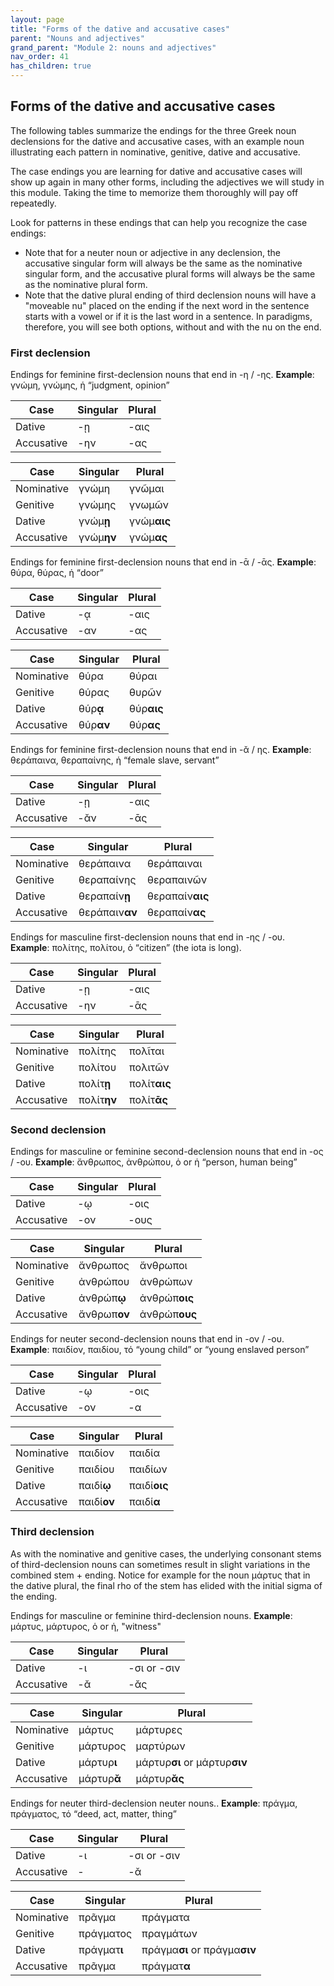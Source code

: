 ```yaml
---
layout: page
title: "Forms of the dative and accusative cases"
parent: "Nouns and adjectives"
grand_parent: "Module 2: nouns and adjectives"
nav_order: 41
has_children: true
---
```


## Forms of the dative and accusative cases

The following tables summarize the endings for the three Greek noun declensions for the dative and accusative cases, with an example noun illustrating each pattern in nominative, genitive, dative and accusative.

The case endings you are learning for dative and accusative cases will show up again in many other forms, including the adjectives we will study in this module.  Taking the time to memorize them thoroughly will pay off repeatedly.

Look for patterns in these endings that can help you recognize the case endings:

- Note that for a neuter noun or adjective in any declension, the accusative singular form will always be the same as the nominative singular form, and the accusative plural forms will always be the same as the nominative plural form.
- Note that the dative plural ending of third declension nouns will have a "moveable nu" placed on the ending if the next word in the sentence starts with a vowel or if it is the last word in a sentence. In paradigms, therefore, you will see both options, without and with the nu on the end.





### First declension


Endings for feminine first-declension nouns that end in -η / -ης. **Example**: γνώμη, γνώμης, ἡ “judgment, opinion”
 
| Case | Singular | Plural |
| --- |----------- | ----------- |
| Dative | -ῃ | -αις |
| Accusative | -ην | -ας  |


| Case | Singular | Plural |
| --- |----------- | ----------- |
| Nominative | γνώμη | γνῶμαι |
| Genitive | γνώμης | γνωμῶν |
| Dative | γνώμ**ῃ** | γνώμ**αις** |
| Accusative | γνώμ**ην** | γνώμ**ας**  |




Endings for feminine first-declension nouns that end in -ᾱ / -ᾱς. **Example**:  θύρα, θύρας, ἡ “door”

| Case | Singular | Plural |
| --- |----------- | ----------- |
| Dative | -ᾳ | -αις  |
| Accusative | -αν | -ας  |


| Case | Singular | Plural |
| --- |----------- | ----------- |
| Nominative | θύρα | θύραι |
| Genitive | θύρας | θυρῶν |
| Dative | θύρ**ᾳ** | θύρ**αις** |
| Accusative | θύρ**αν** | θύρ**ας** |


Endings for feminine first-declension nouns that end in -ᾰ / ης. **Example**: θεράπαινα, θεραπαίνης, ἡ “female slave, servant”

| Case | Singular | Plural |
| --- |----------- | ----------- |
| Dative | -ῃ | -αις  |
| Accusative | -ᾰν | -ᾱς  |


| Case | Singular | Plural |
| --- |----------- | ----------- |
| Nominative | θεράπαινα | θεράπαιναι |
| Genitive | θεραπαίνης | θεραπαινῶν |
| Dative | θεραπαίν**ῃ** | θεραπαίν**αις**  |
| Accusative | θεράπαιν**αν** | θεραπαίν**ας**  |


Endings for masculine first-declension nouns that end in -ης / -ου.  **Example**:  πολίτης, πολίτου, ὁ “citizen” (the iota is long).


| Case | Singular | Plural |
| --- |----------- | ----------- |
| Dative | -ῃ  | -αις  |
| Accusative | -ην | -ᾱς  |


| Case | Singular | Plural |
| --- |----------- | ----------- |
| Nominative | πολίτης  | πολῖται |
| Genitive | πολίτου | πολιτῶν |
| Dative | πολίτ**ῃ**  | πολίτ**αις**  |
| Accusative | πολίτ**ην** | πολίτ**ᾱς**  |


### Second declension


Endings for masculine or feminine second-declension nouns that end in -ος / -ου.  **Example**: ἄνθρωπος, ἀνθρώπου, ὁ or ἡ “person, human being”

| Case | Singular | Plural |
| --- |----------- | ----------- |
| Dative | -ῳ | -οις  |
| Accusative | -ον | -ους   |


| Case | Singular | Plural |
| --- |----------- | ----------- |
| Nominative | ἄνθρωπος | ἄνθρωποι |
| Genitive | ἀνθρώπου | ἀνθρώπων |
| Dative | ἀνθρώπ**ῳ** | ἀνθρώπ**οις**  |
| Accusative | ἄνθρωπ**ον** | ἀνθρώπ**ους**   |


Endings for neuter second-declension nouns that end in -ον / -ου.  **Example**: παιδίον, παιδίου, τό “young child” or “young enslaved person”



| Case | Singular | Plural |
| --- |----------- | ----------- |
| Dative | -ῳ | -οις  |
| Accusative | -ον | -α   |


| Case | Singular | Plural |
| --- |----------- | ----------- |
| Nominative | παιδίον | παιδία |
| Genitive |παιδίου | παιδίων |
| Dative | παιδί**ῳ** | παιδί**οις**  |
| Accusative | παιδί**ον** | παιδί**α**   |





### Third declension

As with the nominative and genitive cases, the underlying consonant stems of third-declension nouns can sometimes result in slight variations in the combined stem + ending.  Notice for example for the noun μάρτυς that in the dative plural, the final rho of the stem has elided with the initial sigma of the ending.



Endings for masculine or feminine third-declension nouns. **Example**: μάρτυς, μάρτυρος, ὁ or ἡ,  "witness"

| Case | Singular | Plural |
| --- |----------- | ----------- |
| Dative | -ι | -σι or -σιν  |
| Accusative | -ᾰ  | -ᾰς  |


| Case | Singular | Plural |
| --- |----------- | ----------- |
| Nominative | μάρτυς | μάρτυρες  |
| Genitive | μάρτυρος  | μαρτύρων |
| Dative | μάρτυρ**ι** | μάρτυρ**σι** or μάρτυρ**σιν**  |
| Accusative | μάρτυρ**ᾰ**  | μάρτυρ**ᾰς**  |


Endings for neuter third-declension neuter nouns.. **Example**: πράγμα, πράγματος, τό “deed, act, matter, thing”

| Case | Singular | Plural |
| --- |----------- | ----------- |
| Dative | -ι |   -σι or -σιν |
| Accusative | - | -ᾰ |

| Case | Singular | Plural |
| --- |----------- | ----------- |
| Nominative | πρᾶγμα | πράγματα |
| Genitive | πράγματος | πραγμάτων |
| Dative | πράγματ**ι** |   πράγμα**σι** or πράγμα**σιν** |
| Accusative | πρᾶγμα  | πράγματ**α** |









